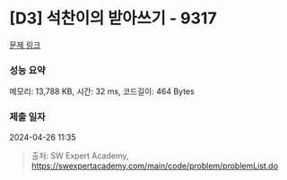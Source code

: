 # [D3] 석찬이의 받아쓰기 - 9317 

[문제 링크](https://swexpertacademy.com/main/code/problem/problemDetail.do?contestProbId=AW-hOY5KeEIDFAVg) 

### 성능 요약

메모리: 13,788 KB, 시간: 32 ms, 코드길이: 464 Bytes

### 제출 일자

2024-04-26 11:35



> 출처: SW Expert Academy, https://swexpertacademy.com/main/code/problem/problemList.do